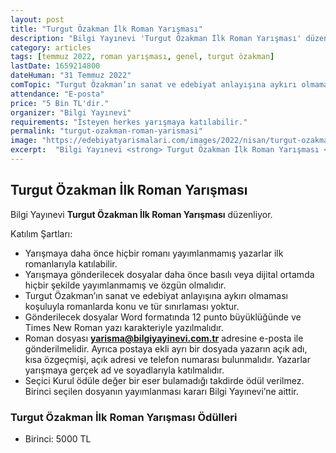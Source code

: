 ```yaml
---
layout: post
title: "Turgut Özakman İlk Roman Yarışması"
description: "Bilgi Yayınevi 'Turgut Özakman İlk Roman Yarışması' düzenliyor."
category: articles
tags: [temmuz 2022, roman yarışması, genel, turgut özakman]
lastDate: 1659214800
dateHuman: "31 Temmuz 2022"
comTopic: "Turgut Özakman’ın sanat ve edebiyat anlayışına aykırı olmaması koşuluyla romanlarda konu ve tür sınırlaması yoktur."
attendance: "E-posta"
price: "5 Bin TL'dir."
organizer: "Bilgi Yayınevi"
requirements: "İsteyen herkes yarışmaya katılabilir."
permalink: "turgut-ozakman-roman-yarismasi"
image: "https://edebiyatyarismalari.com/images/2022/nisan/turgut-ozakman-roman-yarismasi.jpg"
excerpt:  "Bilgi Yayınevi <strong> Turgut Özakman İlk Roman Yarışması </strong> düzenliyor."
---
```


## Turgut Özakman İlk Roman Yarışması
Bilgi Yayınevi **Turgut Özakman İlk Roman Yarışması** düzenliyor.

Katılım Şartları:
- Yarışmaya daha önce hiçbir romanı yayımlanmamış yazarlar ilk romanlarıyla katılabilir.
- Yarışmaya gönderilecek dosyalar daha önce basılı veya dijital ortamda hiçbir şekilde yayımlanmamış ve özgün olmalıdır.
- Turgut Özakman’ın sanat ve edebiyat anlayışına aykırı olmaması koşuluyla romanlarda konu ve tür sınırlaması yoktur.
- Gönderilecek dosyalar Word formatında 12 punto büyüklüğünde ve Times New Roman yazı karakteriyle yazılmalıdır.
- Roman dosyası **yarisma@bilgiyayinevi.com.tr** adresine e-posta ile gönderilmelidir. Ayrıca postaya ekli ayrı bir dosyada yazarın açık adı, kısa özgeçmişi, açık adresi ve telefon numarası bulunmalıdır. Yazarlar yarışmaya gerçek ad ve soyadlarıyla katılmalıdır.
- Seçici Kurul ödüle değer bir eser bulamadığı takdirde ödül verilmez. Birinci seçilen dosyanın yayımlanması kararı Bilgi Yayınevi’ne aittir.


### Turgut Özakman İlk Roman Yarışması Ödülleri
- Birinci: 5000 TL